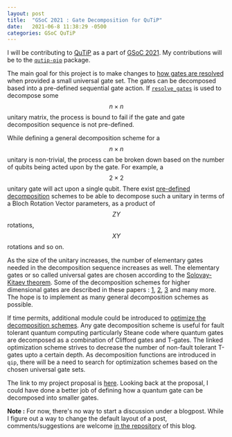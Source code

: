 ```yaml
---
layout: post
title:  "GSoC 2021 : Gate Decomposition for QuTiP"
date:   2021-06-8 11:38:29 -0500
categories: GSoC QuTiP
---
```

I will be contributing to [QuTiP](https://qutip.org/docs/latest/index.html) as a part of [GSoC 2021](https://summerofcode.withgoogle.com/). My contributions will be to the [`qutip-qip`](https://github.com/qutip/qutip-qip) package.

The main goal for this project is to make changes to [how gates are resolved](https://github.com/qutip/qutip-qip/blob/master/src/qutip_qip/circuit.py#L529) when provided a small universal gate set. The gates can be decomposed based into a pre-defined sequential gate action. If [`resolve_gates`](https://github.com/qutip/qutip-qip/blob/master/src/qutip_qip/circuit.py#L1025) is used to decompose some $$ n \times n $$ unitary matrix, the process is bound to fail if the gate and gate decomposition sequence is not pre-defined.

While defining a general decomposition scheme for a $$ n \times n $$ unitary is
non-trivial, the process can be broken down based on the number of qubits being
acted upon by the gate. For example, a $$ 2 \times 2 $$ unitary gate will act upon a single qubit. There exist [pre-defined decomposition](https://arxiv.org/abs/quant-ph/9503016) schemes to be able to decompose such a unitary in terms of a Bloch Rotation Vector parameters, as a product of $$ ZY $$ rotations, $$ XY $$ rotations and so on.

As the size of the unitary increases, the number of elementary gates needed in
the decomposition sequence increases as well. The elementary gates or so called universal gates are chosen according to the [Solovay-Kitaev theorem](https://arxiv.org/abs/quant-ph/0505030). Some of the decomposition schemes for higher dimensional gates are described in these papers : [1](https://arxiv.org/abs/quant-ph/0504100), [2](https://www.osti.gov/biblio/889415), [3](https://arxiv.org/abs/quant-ph/0311008) and many more. The hope is to implement as many general decomposition schemes as possible.

If time permits, additional module could be introduced to [optimize the decomposition schemes](https://arxiv.org/abs/1210.0974). Any gate decomposition scheme is useful for fault tolerant quantum computing particularly Steane code where quantum gates are decomposed as a combination of Clifford gates and T-gates. The linked optimization scheme strives to decrease the number of non-fault tolerant T-gates upto a certain depth. As decomposition functions are introduced in `qip`, there will be a need to search for optimization schemes based on the chosen universal gate sets.

The link to my project proposal is [here](https://summerofcode.withgoogle.com/projects/#5011452244525056). Looking back at the proposal, I could have done a better job of defining how a quantum gate can be decomposed into smaller gates.

**Note :** For now, there's no way to start a discussion under a blogpost. While I figure out a way to change the default layout of a post, comments/suggestions are welcome [in the repository](https://github.com/purva-thakre/purva-blog/discussions) of this blog.  
